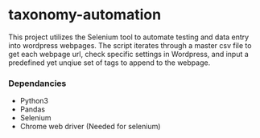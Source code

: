 # taxonomy-automation

This project utilizes the Selenium tool to automate testing and data entry into wordpress webpages. The script iterates through a master csv file to get each webpage url, check specific settings in Wordpress, and input a predefined yet unqiue set of tags to append to the webpage.

### Dependancies
- Python3
- Pandas
- Selenium
- Chrome web driver (Needed for selenium)